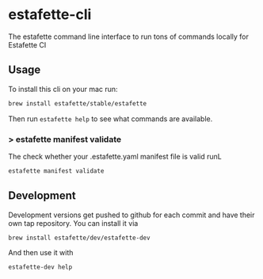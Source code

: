 # estafette-cli
The estafette command line interface to run tons of commands locally for Estafette CI

## Usage

To install this cli on your mac run:

```bash
brew install estafette/stable/estafette
```

Then run `estafette help` to see what commands are available.

### > estafette manifest validate

The check whether your .estafette.yaml manifest file is valid runL

```bash
estafette manifest validate
```

## Development

Development versions get pushed to github for each commit and have their own tap repository. You can install it via

```bash
brew install estafette/dev/estafette-dev
```

And then use it with

```bash
estafette-dev help
```